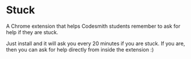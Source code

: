 # Stuck
A Chrome extension that helps Codesmith students remember to ask for help if they are stuck.

Just install and it will ask you every 20 minutes if you are stuck. If you are, then you can ask for help directly from inside the extension :)
